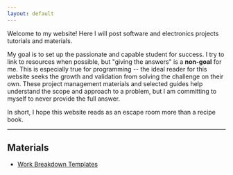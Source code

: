 ```yaml
---
layout: default
---
```

Welcome to my website! Here I will post software and electronics projects tutorials and materials.

My goal is to set up the passionate and capable student for success.
I try to link to resources when possible, but "giving the answers" is a **non-goal** for me.
This is especially true for programming -- the ideal reader for this website seeks the growth and validation from solving the challenge on their own.
These project management materials and selected guides help understand the scope and approach to a problem, but I am committing to myself to never provide the full answer.

In short, I hope this website reads as an escape room more than a recipe book.

---

## Materials

- [Work Breakdown Templates](/breakdowns)